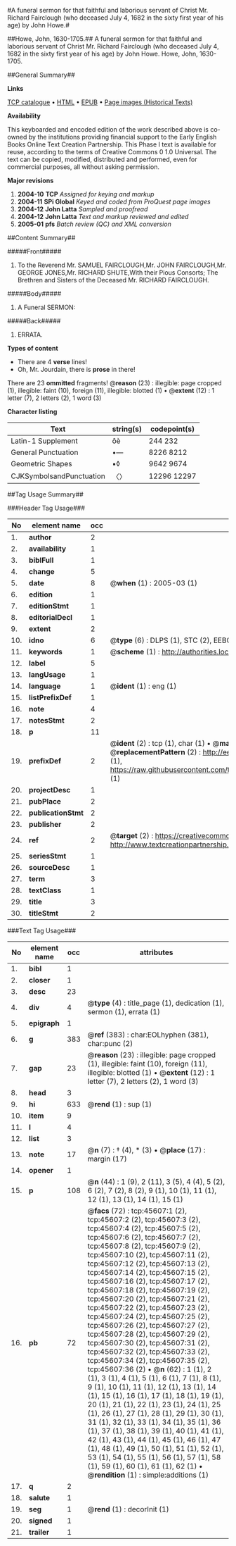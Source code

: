 #A funeral sermon for that faithful and laborious servant of Christ Mr. Richard Fairclough (who deceased July 4, 1682 in the sixty first year of his age) by John Howe.#

##Howe, John, 1630-1705.##
A funeral sermon for that faithful and laborious servant of Christ Mr. Richard Fairclough (who deceased July 4, 1682 in the sixty first year of his age) by John Howe.
Howe, John, 1630-1705.

##General Summary##

**Links**

[TCP catalogue](http://www.ota.ox.ac.uk/tcp/)  • 
[HTML](http://tei.it.ox.ac.uk/tcp/Texts-HTML/free/A44/A44679.html)  • 
[EPUB](http://tei.it.ox.ac.uk/tcp/Texts-EPUB/free/A44/A44679.epub) • 
[Page images (Historical Texts)](https://data.historicaltexts.jisc.ac.uk/view?pubId=eebo-10741429e&pageId=eebo-10741429e-45607-1)

**Availability**

This keyboarded and encoded edition of the
	       work described above is co-owned by the institutions
	       providing financial support to the Early English Books
	       Online Text Creation Partnership. This Phase I text is
	       available for reuse, according to the terms of Creative
	       Commons 0 1.0 Universal. The text can be copied,
	       modified, distributed and performed, even for
	       commercial purposes, all without asking permission.

**Major revisions**

1. __2004-10__ __TCP__ *Assigned for keying and markup*
1. __2004-11__ __SPi Global__ *Keyed and coded from ProQuest page images*
1. __2004-12__ __John Latta__ *Sampled and proofread*
1. __2004-12__ __John Latta__ *Text and markup reviewed and edited*
1. __2005-01__ __pfs__ *Batch review (QC) and XML conversion*

##Content Summary##

#####Front#####

1. To the Reverend
Mr. SAMUEL FAIRCLOUGH,Mr. JOHN FAIRCLOUGH,Mr. GEORGE JONES,Mr. RICHARD SHUTE,With their Pious Consorts;
The Brethren and Sisters of the Deceased Mr. RICHARD FAIRCLOUGH.

#####Body#####

1. A Funeral SERMON:

#####Back#####

1. ERRATA.

**Types of content**

  * There are 4 **verse** lines!
  * Oh, Mr. Jourdain, there is **prose** in there!

There are 23 **ommitted** fragments! 
 @__reason__ (23) : illegible: page cropped (1), illegible: faint (10), foreign (11), illegible: blotted (1)  •  @__extent__ (12) : 1 letter (7), 2 letters (2), 1 word (3)

**Character listing**


|Text|string(s)|codepoint(s)|
|---|---|---|
|Latin-1 Supplement|ôè|244 232|
|General Punctuation|•—|8226 8212|
|Geometric Shapes|▪◊|9642 9674|
|CJKSymbolsandPunctuation|〈〉|12296 12297|

##Tag Usage Summary##

###Header Tag Usage###

|No|element name|occ|attributes|
|---|---|---|---|
|1.|__author__|2||
|2.|__availability__|1||
|3.|__biblFull__|1||
|4.|__change__|5||
|5.|__date__|8| @__when__ (1) : 2005-03 (1)|
|6.|__edition__|1||
|7.|__editionStmt__|1||
|8.|__editorialDecl__|1||
|9.|__extent__|2||
|10.|__idno__|6| @__type__ (6) : DLPS (1), STC (2), EEBO-CITATION (1), OCLC (1), VID (1)|
|11.|__keywords__|1| @__scheme__ (1) : http://authorities.loc.gov/ (1)|
|12.|__label__|5||
|13.|__langUsage__|1||
|14.|__language__|1| @__ident__ (1) : eng (1)|
|15.|__listPrefixDef__|1||
|16.|__note__|4||
|17.|__notesStmt__|2||
|18.|__p__|11||
|19.|__prefixDef__|2| @__ident__ (2) : tcp (1), char (1)  •  @__matchPattern__ (2) : ([0-9\-]+):([0-9IVX]+) (1), (.+) (1)  •  @__replacementPattern__ (2) : http://eebo.chadwyck.com/downloadtiff?vid=$1&page=$2 (1), https://raw.githubusercontent.com/textcreationpartnership/Texts/master/tcpchars.xml#$1 (1)|
|20.|__projectDesc__|1||
|21.|__pubPlace__|2||
|22.|__publicationStmt__|2||
|23.|__publisher__|2||
|24.|__ref__|2| @__target__ (2) : https://creativecommons.org/publicdomain/zero/1.0/ (1), http://www.textcreationpartnership.org/docs/. (1)|
|25.|__seriesStmt__|1||
|26.|__sourceDesc__|1||
|27.|__term__|3||
|28.|__textClass__|1||
|29.|__title__|3||
|30.|__titleStmt__|2||


###Text Tag Usage###

|No|element name|occ|attributes|
|---|---|---|---|
|1.|__bibl__|1||
|2.|__closer__|1||
|3.|__desc__|23||
|4.|__div__|4| @__type__ (4) : title_page (1), dedication (1), sermon (1), errata (1)|
|5.|__epigraph__|1||
|6.|__g__|383| @__ref__ (383) : char:EOLhyphen (381), char:punc (2)|
|7.|__gap__|23| @__reason__ (23) : illegible: page cropped (1), illegible: faint (10), foreign (11), illegible: blotted (1)  •  @__extent__ (12) : 1 letter (7), 2 letters (2), 1 word (3)|
|8.|__head__|3||
|9.|__hi__|633| @__rend__ (1) : sup (1)|
|10.|__item__|9||
|11.|__l__|4||
|12.|__list__|3||
|13.|__note__|17| @__n__ (7) : † (4), * (3)  •  @__place__ (17) : margin (17)|
|14.|__opener__|1||
|15.|__p__|108| @__n__ (44) : 1 (9), 2 (11), 3 (5), 4 (4), 5 (2), 6 (2), 7 (2), 8 (2), 9 (1), 10 (1), 11 (1), 12 (1), 13 (1), 14 (1), 15 (1)|
|16.|__pb__|72| @__facs__ (72) : tcp:45607:1 (2), tcp:45607:2 (2), tcp:45607:3 (2), tcp:45607:4 (2), tcp:45607:5 (2), tcp:45607:6 (2), tcp:45607:7 (2), tcp:45607:8 (2), tcp:45607:9 (2), tcp:45607:10 (2), tcp:45607:11 (2), tcp:45607:12 (2), tcp:45607:13 (2), tcp:45607:14 (2), tcp:45607:15 (2), tcp:45607:16 (2), tcp:45607:17 (2), tcp:45607:18 (2), tcp:45607:19 (2), tcp:45607:20 (2), tcp:45607:21 (2), tcp:45607:22 (2), tcp:45607:23 (2), tcp:45607:24 (2), tcp:45607:25 (2), tcp:45607:26 (2), tcp:45607:27 (2), tcp:45607:28 (2), tcp:45607:29 (2), tcp:45607:30 (2), tcp:45607:31 (2), tcp:45607:32 (2), tcp:45607:33 (2), tcp:45607:34 (2), tcp:45607:35 (2), tcp:45607:36 (2)  •  @__n__ (62) : 1 (1), 2 (1), 3 (1), 4 (1), 5 (1), 6 (1), 7 (1), 8 (1), 9 (1), 10 (1), 11 (1), 12 (1), 13 (1), 14 (1), 15 (1), 16 (1), 17 (1), 18 (1), 19 (1), 20 (1), 21 (1), 22 (1), 23 (1), 24 (1), 25 (1), 26 (1), 27 (1), 28 (1), 29 (1), 30 (1), 31 (1), 32 (1), 33 (1), 34 (1), 35 (1), 36 (1), 37 (1), 38 (1), 39 (1), 40 (1), 41 (1), 42 (1), 43 (1), 44 (1), 45 (1), 46 (1), 47 (1), 48 (1), 49 (1), 50 (1), 51 (1), 52 (1), 53 (1), 54 (1), 55 (1), 56 (1), 57 (1), 58 (1), 59 (1), 60 (1), 61 (1), 62 (1)  •  @__rendition__ (1) : simple:additions (1)|
|17.|__q__|2||
|18.|__salute__|1||
|19.|__seg__|1| @__rend__ (1) : decorInit (1)|
|20.|__signed__|1||
|21.|__trailer__|1||
